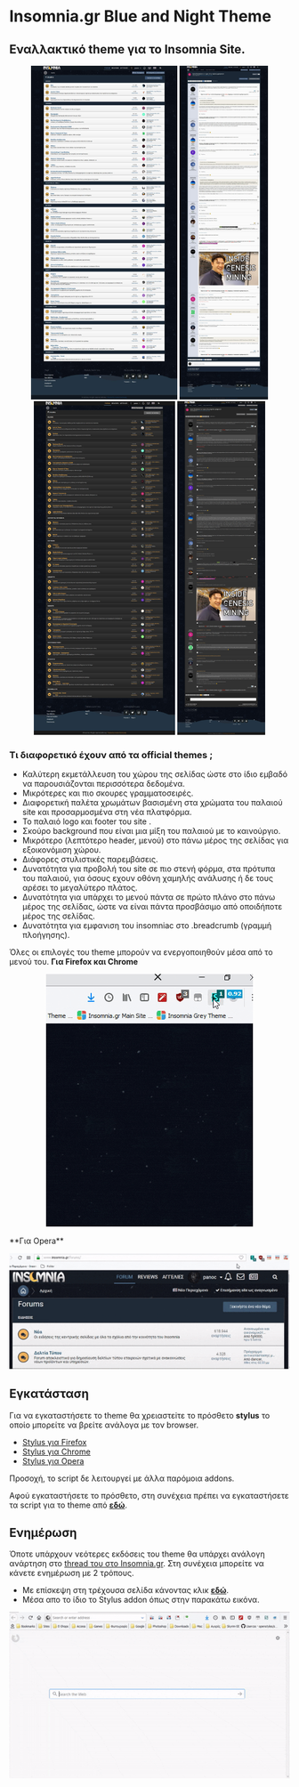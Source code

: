 # Insomnia.gr Blue and Night Theme

## Εναλλακτικό theme για το Insomnia Site.

<p align="center">
  <img src="/images/blue1.jpg" height="600"> <img src="/images/blue2.jpg" height="600"> <img src="/images/dark1.jpg" height="600"> <img src="/images/dark2.jpg" height="600">
</p>


### Τι διαφορετικό έχουν από τα official themes ;

* Καλύτερη εκμετάλλευση του χώρου της σελίδας ώστε στο ίδιο εμβαδό να παρουσιάζονται περισσότερα δεδομένα.
* Μικρότερες και πιο σκουρες γραμματοσειρές.
* Διαφορετική παλέτα χρωμάτων βασισμένη στα χρώματα του παλαιού site και προσαρμοσμένα στη νέα πλατφόρμα.
* Το παλαιό logo και footer του site .
* Σκούρο background που είναι μια μίξη του παλαιού με το καινούργιο.
* Μικρότερο (λεπτότερο header, μενού) στο πάνω μέρος της σελίδας για εξοικονόμιση χώρου.
* Διάφορες στυλιστικές παρεμβάσεις.
* Δυνατότητα για προβολή του site σε πιο στενή φόρμα, στα πρότυπα του παλαιού, για όσους εχουν οθόνη χαμηλής ανάλυσης ή δε τους αρέσει το μεγαλύτερο πλάτος.
* Δυνατότητα για υπάρχει το μενού πάντα σε πρώτο πλάνο στο πάνω μέρος της σελίδας, ώστε να είναι πάντα προσβάσιμο από οποιδήποτε μέρος της σελίδας.
* Δυνατότητα για εμφανιση του insomniac στο .breadcrumb (γραμμή πλοήγησης).

Όλες οι επιλογές του theme μπορούν να ενεργοποιηθούν μέσα από το μενού του.
**Για Firefox και Chrome**
<p align="center">
  <img src="/images/menu.gif"/>
</p>
**Για Opera**
<p align="center">
  <img src="/images/opera-menu.gif"/>
</p>

## Εγκατάσταση

Για να εγκαταστήσετε το theme θα χρειαστεiτε το πρόσθετο **stylus** το οποίο μπορείτε να βρείτε ανάλογα με τον browser. 
* [Stylus για Firefox](https://addons.mozilla.org/en-US/firefox/addon/styl-us/)
* [Stylus για Chrome](https://chrome.google.com/webstore/detail/stylus/clngdbkpkpeebahjckkjfobafhncgmne)
* [Stylus για Opera](https://addons.opera.com/en-gb/extensions/details/stylus/?display=en)

Προσοχή, το script δε λειτουργεί με άλλα παρόμοια addons.

Αφού εγκαταστήσετε το πρόσθετο, στη συνέχεια πρέπει να εγκαταστήσετε τα script για το theme από [**εδώ**](https://github.com/panoc/Insomnia.gr-Blue-and-Night-Theme/raw/master/script/Insomnia.gr%20Blue%20and%20Night%20Theme.user.css).

## Ενημέρωση

Όποτε υπάρχουν νεότερες εκδόσεις του theme θα υπάρχει ανάλογη ανάρτηση στο [thread του στο Insomnia.gr](https://www.insomnia.gr/forums/topic/665601-insomniagr-blue-and-night-theme/).
Στη συνέχεια μπορείτε να κάνετε ενημέρωση με 2 τρόπους.
- Με επίσκεψη στη τρέχουσα σελίδα κάνοντας κλικ [**εδώ**](https://github.com/panoc/Insomnia.gr-Blue-and-Night-Theme/raw/master/script/Insomnia.gr%20Blue%20and%20Night%20Theme.user.css). 
- Μέσα απο το ίδιο το Stylus addon όπως στην παρακάτω εικόνα.

<p align="center">
  <img src="/images/update.gif"/>
</p>

